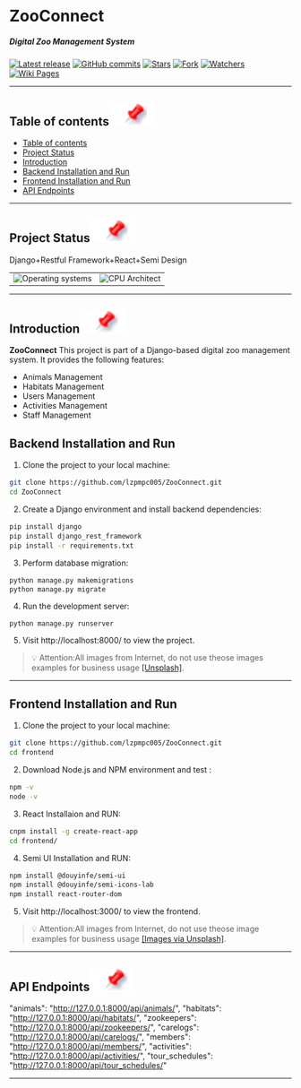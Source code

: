 
<h1>
  <br /><br /><strong>ZooConnect</strong>
</h1>
<h5>Digital Zoo Management System</h5>

[![Latest release](https://img.shields.io/github/v/release/aregtech/areg-sdk?label=Latest%20release&style=social)](https://github.com/aregtech/areg-sdk/releases/tag/v1.5.0)
[![GitHub commits](https://img.shields.io/github/commits-since/aregtech/areg-sdk/v1.5.0.svg?style=social)](https://GitHub.com/aregtech/areg-sdk/commit/)
[![Stars](https://img.shields.io/github/stars/aregtech/areg-sdk?style=social)](https://github.com/aregtech/areg-sdk/stargazers)
[![Fork](https://img.shields.io/github/forks/aregtech/areg-sdk?style=social)](https://github.com/aregtech/areg-sdk/network/members)
[![Watchers](https://img.shields.io/github/watchers/aregtech/areg-sdk?style=social)](https://github.com/aregtech/areg-sdk/watchers)
[![Wiki Pages](https://img.shields.io/badge/AREG%20Wiki%20Pages-8-brightgreen?style=social&logo=wikipedia)](https://github.com/aregtech/areg-sdk/wiki/)

---
## Table of contents[![](https://raw.githubusercontent.com/aregtech/areg-sdk/master/docs/img/pin.svg)](#table-of-contents)
- [Table of contents](#table-of-contents)
- [Project Status](#project-status)
- [Introduction](#introduction)
- [Backend Installation and Run](#backend-installation-and-run)
- [Frontend Installation and Run](#frontend-installation-and-run)
- [API Endpoints](#api-endpoints)

---

<!-- markdownlint-disable -->
## Project Status[![](https://raw.githubusercontent.com/aregtech/areg-sdk/master/docs/img/pin.svg)](#project-status)
<table class="no-border">
 <tr>Django+Restful Framework+React+Semi Design</tr>
  <tr>
    <td><img src="https://img.shields.io/badge/OS-linux%20%7C%20windows-blue??style=flat&logo=Linux&logoColor=b0c0c0&labelColor=363D44" alt="Operating systems"/></td>
    <td colspan="2"><img src="https://img.shields.io/badge/CPU-x86%20%7C%20x86__64%20%7C%20arm%20%7C%20aarch64-blue?style=flat&logo=amd&logoColor=b0c0c0&labelColor=363D44" alt="CPU Architect"/></td>
  </tr>
</table>

---

## Introduction[![](https://raw.githubusercontent.com/aregtech/areg-sdk/master/docs/img/pin.svg)](#introduction)

**ZooConnect** 
This project is part of a Django-based digital zoo management system. It provides the following features:
- Animals Management
- Habitats Management
- Users Management
- Activities Management
- Staff Management

## Backend Installation and Run

1. Clone the project to your local machine:

```bash
git clone https://github.com/lzpmpc005/ZooConnect.git
cd ZooConnect
```

2. Create a Django environment and install backend dependencies:
```bash
pip install django
pip install django_rest_framework
pip install -r requirements.txt
```
3. Perform database migration:
```
python manage.py makemigrations
python manage.py migrate
```
4. Run the development server:
```
python manage.py runserver
```
5. Visit http://localhost:8000/ to view the project.

> 💡 Attention:All images from Internet, do not use theose images examples for business usage [[Unsplash]](https://unsplash.com/). 

---
## Frontend Installation and Run

1. Clone the project to your local machine:

```bash
git clone https://github.com/lzpmpc005/ZooConnect.git
cd frontend
```

2. Download Node.js and NPM  environment and test :
```bash
npm -v
node -v
```
3. React Installaion and RUN:
```bash
cnpm install -g create-react-app
cd frontend/
```

4. Semi UI Installation and RUN:
```bash
npm install @douyinfe/semi-ui
npm install @douyinfe/semi-icons-lab
npm install react-router-dom
```
5. Visit http://localhost:3000/ to view the frontend.

> 💡 Attention:All images from Internet, do not use theose image examples for business usage [[Images via Unsplash]](https://unsplash.com/). 

---



## API Endpoints[![](https://raw.githubusercontent.com/aregtech/areg-sdk/master/docs/img/pin.svg)](#motivation)



"animals": "http://127.0.0.1:8000/api/animals/",
"habitats": "http://127.0.0.1:8000/api/habitats/",
    "zookeepers": "http://127.0.0.1:8000/api/zookeepers/",
    "carelogs": "http://127.0.0.1:8000/api/carelogs/",
    "members": "http://127.0.0.1:8000/api/members/",
    "activities": "http://127.0.0.1:8000/api/activities/",
    "tour_schedules": "http://127.0.0.1:8000/api/tour_schedules/"


---